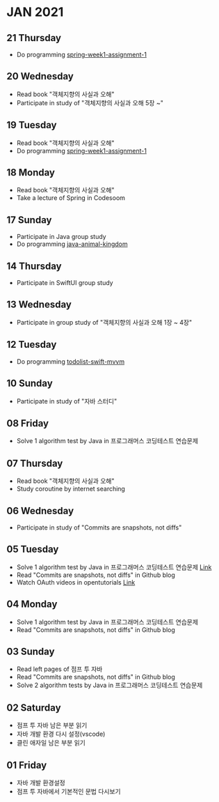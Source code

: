 # JAN 2021

## 21 Thursday
  - Do programming [spring-week1-assignment-1](https://github.com/newoo/spring-week1-assignment-1)

## 20 Wednesday
  - Read book "객체지향의 사실과 오해"
  - Participate in study of "객체지향의 사실과 오해 5장 ~"

## 19 Tuesday
  - Read book "객체지향의 사실과 오해"
  - Do programming [spring-week1-assignment-1](https://github.com/newoo/spring-week1-assignment-1)

## 18 Monday
  - Read book "객체지향의 사실과 오해"
  - Take a lecture of Spring in Codesoom

## 17 Sunday
  - Participate in Java group study
  - Do programming [java-animal-kingdom](https://github.com/newoo/java-animal-kingdom)

## 14 Thursday
  - Participate in SwiftUI group study

## 13 Wednesday
  - Participate in group study of "객체지향의 사실과 오해 1장 ~ 4장"

## 12 Tuesday
  - Do programming [todolist-swift-mvvm](https://github.com/newoo/todolist-swift-mvvm)

## 10 Sunday
  - Participate in study of "자바 스터디"

## 08 Friday
  - Solve 1 algorithm test by Java in 프로그래머스 코딩테스트 연습문제

## 07 Thursday
  - Read book "객체지향의 사실과 오해"
  - Study coroutine by internet searching

## 06 Wednesday
  - Participate in study of "Commits are snapshots, not diffs"

## 05 Tuesday
  - Solve 1 algorithm test by Java in 프로그래머스 코딩테스트 연습문제
  [Link](https://github.com/newoo/daily-coding#%EB%91%90-%EA%B0%9C-%EB%BD%91%EC%95%84%EC%84%9C-%EB%8D%94%ED%95%98%EA%B8%B0)
  - Read "Commits are snapshots, not diffs" in Github blog
  - Watch OAuth videos in opentutorials
  [Link](https://opentutorials.org/course/3405)

## 04 Monday
  - Solve 1 algorithm test by Java in 프로그래머스 코딩테스트 연습문제
  - Read "Commits are snapshots, not diffs" in Github blog

## 03 Sunday
  - Read left pages of 점프 투 자바
  - Read "Commits are snapshots, not diffs" in Github blog
  - Solve 2 algorithm tests by Java in 프로그래머스 코딩테스트 연습문제

## 02 Saturday
  - 점프 투 자바 남은 부분 읽기
  - 자바 개발 환경 다시 설정(vscode) 
  - 클린 애자일 남은 부분 읽기

## 01 Friday
  - 자바 개발 환경설정
  - 점프 투 자바에서 기본적인 문법 다시보기
